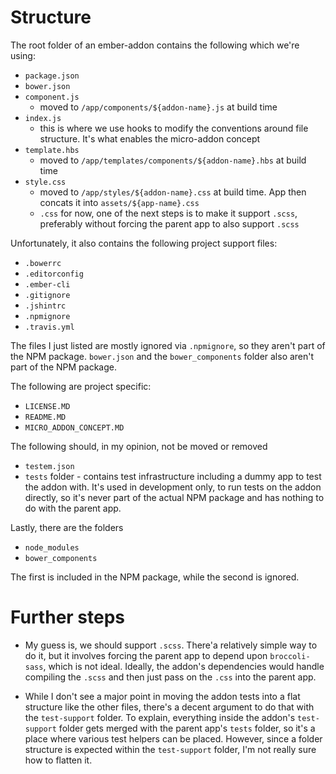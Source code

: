 # Structure

The root folder of an ember-addon contains the following which we're using:

* `package.json`
* `bower.json`
* `component.js`
  * moved to `/app/components/${addon-name}.js` at build time
* `index.js`
  * this is where we use hooks to modify the conventions around file structure. It's what enables the micro-addon concept
* `template.hbs`
  * moved to `/app/templates/components/${addon-name}.hbs` at build time
* `style.css`
  * moved to `/app/styles/${addon-name}.css` at build time. App then concats it into `assets/${app-name}.css`
  * `.css` for now, one of the next steps is to make it support `.scss`, preferably without forcing the parent app to also support `.scss`

Unfortunately, it also contains the following project support files:

* `.bowerrc`
* `.editorconfig`
* `.ember-cli`
* `.gitignore`
* `.jshintrc`
* `.npmignore`
* `.travis.yml`

The files I just listed are mostly ignored via `.npmignore`, so they aren't part of the NPM package. `bower.json` and the `bower_components` folder also aren't part of the NPM package.

The following are project specific:

* `LICENSE.MD`
* `README.MD`
* `MICRO_ADDON_CONCEPT.MD`

The following should, in my opinion, not be moved or removed

* `testem.json`
* `tests` folder - contains test infrastructure including a dummy app to test the addon with. It's used in development only, to run tests on the addon directly, so it's never part of the actual NPM package and has nothing to do with the parent app.

Lastly, there are the folders

* `node_modules`
* `bower_components`

The first is included in the NPM package, while the second is ignored.


# Further steps

* My guess is, we should support `.scss`. There'a relatively simple way to do it, but it involves forcing the parent app to depend upon `broccoli-sass`, which is not ideal. Ideally, the addon's dependencies would handle compiling the `.scss` and then just pass on the `.css` into the parent app.

* While I don't see a major point in moving the addon tests into a flat structure like the other files, there's a decent argument to do that with the `test-support` folder. To explain, everything inside the addon's `test-support` folder gets merged with the parent app's `tests` folder, so it's a place where various test helpers can be placed. However, since a folder structure is expected within the `test-support` folder, I'm not really sure how to flatten it.